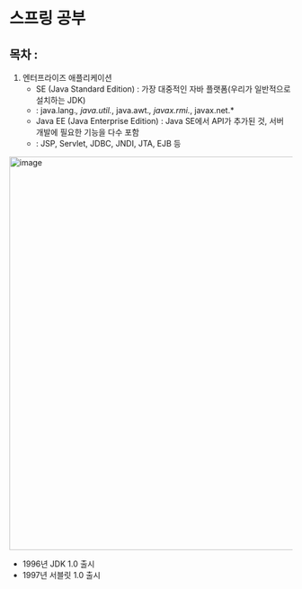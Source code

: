 # 스프링 공부

## 목차 : 
1. 엔터프라이즈 애플리케이션 
   - SE (Java Standard Edition) : 가장 대중적인 자바 플랫폼(우리가 일반적으로 설치하는 JDK)
   -   : java.lang.*, java.util.*, java.awt.*, javax.rmi.*, javax.net.*
   - Java EE (Java Enterprise Edition) : Java SE에서 API가 추가된 것, 서버 개발에 필요한 기능을 다수 포함
   -   : JSP, Servlet, JDBC, JNDI, JTA, EJB 등
     
<img width="700" alt="image" src="https://github.com/user-attachments/assets/2ba0062f-83dc-4298-82fe-38ed9a92c0f6">

   - 1996년 JDK 1.0 출시
   - 1997년 서블릿 1.0 출시 
   

